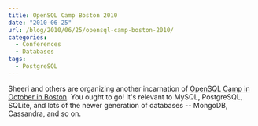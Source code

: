 ```yaml
---
title: OpenSQL Camp Boston 2010
date: "2010-06-25"
url: /blog/2010/06/25/opensql-camp-boston-2010/
categories:
  - Conferences
  - Databases
tags:
  - PostgreSQL
---
```

Sheeri and others are organizing another incarnation of [OpenSQL Camp in October in Boston](http://opensqlcamp.org/Events/Boston2010/). You ought to go! It's relevant to MySQL, PostgreSQL, SQLite, and lots of the newer generation of databases -- MongoDB, Cassandra, and so on.


